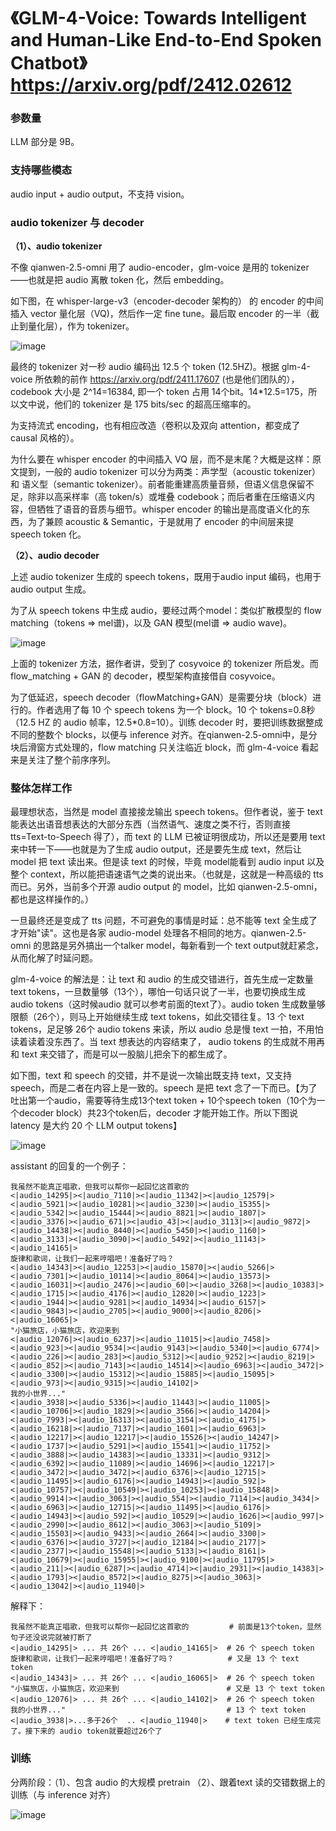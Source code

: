 # 《GLM-4-Voice: Towards Intelligent and Human-Like End-to-End Spoken Chatbot》 https://arxiv.org/pdf/2412.02612

### 参数量
LLM 部分是 9B。

### 支持哪些模态
audio input + audio output，不支持 vision。

### audio tokenizer 与 decoder

**（1）、audio tokenizer**

不像 qianwen-2.5-omni 用了 audio-encoder，glm-voice 是用的 tokenizer——也就是把 audio 离散 token 化，然后 embedding。

如下图，在 whisper-large-v3（encoder-decoder 架构的） 的 encoder 的中间插入 vector 量化层（VQ)，然后作一定 fine tune。最后取 encoder 的一半（截止到量化层），作为 tokenizer。

![image](https://github.com/user-attachments/assets/25c239e5-fd5c-449f-a631-6a12bc6bf1e2)

最终的 tokenizer 对一秒 audio 编码出 12.5 个 token (12.5HZ)。根据 glm-4-voice 所依赖的前作 https://arxiv.org/pdf/2411.17607 (也是他们团队的），codebook 大小是 2^14=16384, 即一个 token 占用 14个bit。14*12.5=175，所以文中说，他们的 tokenizer 是 175 bits/sec 的超高压缩率的。

为支持流式 encoding，也有相应改造（卷积以及双向 attention，都变成了 causal 风格的）。

为什么要在 whisper encoder 的中间插入 VQ 层，而不是末尾？大概是这样：原文提到，一般的 audio tokenizer 可以分为两类：声学型（acoustic tokenizer） 和 语义型（semantic tokenizer）。前者能重建高质量音频，但语义信息保留不足，除非以高采样率（高 token/s）或堆叠 codebook；而后者重在压缩语义内容，但牺牲了语音的音质与细节。whisper encoder 的输出是高度语义化的东西，为了兼顾 acoustic & Semantic，于是就用了 encoder 的中间层来提 speech token 化。

**（2）、audio decoder**

上述 audio tokenizer 生成的 speech tokens，既用于audio input 编码，也用于 audio output 生成。

为了从 speech tokens 中生成 audio，要经过两个model：类似扩散模型的 flow matching（tokens => mel谱)，以及 GAN 模型(mel谱 => audio wave)。

![image](https://github.com/user-attachments/assets/43a3af74-3016-4b1e-835d-473f7fd292da)

上面的 tokenizer 方法，据作者讲，受到了 cosyvoice 的 tokenizer 所启发。而 flow_matching + GAN 的 decoder，模型架构直接借自 cosyvoice。

为了低延迟，speech decoder（flowMatching+GAN）是需要分块（block）进行的。作者选用了每 10 个 speech tokens 为一个 block。10 个 tokens=0.8秒（12.5 HZ 的 audio 帧率，12.5*0.8=10）。训练 decoder 时，要把训练数据整成不同的整数个 blocks，以便与 inference 对齐。在qianwen-2.5-omni中，是分块后滑窗方式处理的，flow matching 只关注临近 block，而 glm-4-voice 看起来是关注了整个前序序列。

### 整体怎样工作

最理想状态，当然是 model 直接接龙输出 speech tokens。但作者说，鉴于 text 能表达出语音想表达的大部分东西（当然语气、速度之类不行，否则直接 tts=Text-to-Speech 得了），而 text 的 LLM 已被证明很成功，所以还是要用 text 来中转一下——也就是为了生成 audio output，还是要先生成 text，然后让 model 把 text 读出来。但是读 text 的时候，毕竟 model能看到 audio input 以及整个 context，所以能把语速语气之类的说出来。（也就是，这就是一种高级的 tts 而已。另外，当前多个开源 audio output 的 model，比如 qianwen-2.5-omni，都也是这样操作的。）

一旦最终还是变成了 tts 问题，不可避免的事情是时延：总不能等 text 全生成了才开始"读"。这也是各家 audio-model 处理各不相同的地方。qianwen-2.5-omni 的思路是另外搞出一个talker model，每新看到一个 text output就赶紧念，从而化解了时延问题。

glm-4-voice 的解法是：让 text 和 audio 的生成交错进行，首先生成一定数量 text tokens，一旦数量够（13个），哪怕一句话只说了一半，也要切换成生成 audio tokens（这时候audio 就可以参考前面的text了）。audio token 生成数量够限额（26个），则马上开始继续生成 text tokens，如此交错往复。13 个 text tokens，足足够 26个 audio tokens 来读，所以 audio 总是慢 text 一拍，不用怕读着读着没东西了。当 text 想表达的内容结束了， audio tokens 的生成就不用再和 text 来交错了，而是可以一股脑儿把余下的都生成了。

如下图，text 和 speech 的交错，并不是说一次输出既支持 text，又支持 speech，而是二者在内容上是一致的。speech 是把 text 念了一下而已。【为了吐出第一个audio，需要等待生成13个text token + 10个speech token（10个为一个decoder block）共23个token后，decoder 才能开始工作。所以下图说latency 是大约 20 个 LLM output tokens】

![image](https://github.com/user-attachments/assets/0c31d54f-bd49-41b2-ab2a-6e2f7f322214)

assistant 的回复的一个例子：
```
我虽然不能真正唱歌，但我可以帮你一起回忆这首歌的
<|audio_14295|><|audio_7110|><|audio_11342|><|audio_12579|><|audio_5921|><|audio_10281|><|audio_3230|><|audio_15355|><|audio_5342|><|audio_15444|><|audio_8821|><|audio_1807|><|audio_3376|><|audio_671|><|audio_43|><|audio_3113|><|audio_9872|><|audio_14438|><|audio_8440|><|audio_5450|><|audio_1160|><|audio_3133|><|audio_3090|><|audio_5492|><|audio_11143|><|audio_14165|>
旋律和歌词，让我们一起来哼唱吧！准备好了吗？
<|audio_14343|><|audio_12253|><|audio_15870|><|audio_5266|><|audio_7301|><|audio_10114|><|audio_8064|><|audio_13573|><|audio_16031|><|audio_2476|><|audio_60|><|audio_3268|><|audio_10383|><|audio_1715|><|audio_4176|><|audio_12820|><|audio_1223|><|audio_1944|><|audio_9281|><|audio_14934|><|audio_6157|><|audio_9843|><|audio_2705|><|audio_9000|><|audio_8206|><|audio_16065|>
"小猫旅店，小猫旅店，欢迎来到
<|audio_12076|><|audio_6237|><|audio_11015|><|audio_7458|><|audio_923|><|audio_9534|><|audio_9143|><|audio_5340|><|audio_6774|><|audio_226|><|audio_283|><|audio_5312|><|audio_9252|><|audio_8219|><|audio_852|><|audio_7143|><|audio_14514|><|audio_6963|><|audio_3472|><|audio_3300|><|audio_15312|><|audio_15885|><|audio_15095|><|audio_973|><|audio_9315|><|audio_14102|>
我的小世界..."
<|audio_3938|><|audio_5336|><|audio_11443|><|audio_11005|><|audio_10706|><|audio_1829|><|audio_3566|><|audio_14204|><|audio_7993|><|audio_16313|><|audio_3154|><|audio_4175|><|audio_16218|><|audio_7137|><|audio_1601|><|audio_6963|><|audio_12217|><|audio_12217|><|audio_15526|><|audio_14247|><|audio_1737|><|audio_5291|><|audio_15541|><|audio_11752|><|audio_3888|><|audio_14383|><|audio_13331|><|audio_9312|><|audio_6392|><|audio_11089|><|audio_14696|><|audio_12217|><|audio_3472|><|audio_3472|><|audio_6376|><|audio_12715|><|audio_11495|><|audio_6176|><|audio_14943|><|audio_592|><|audio_10757|><|audio_10549|><|audio_10253|><|audio_15848|><|audio_9914|><|audio_3063|><|audio_554|><|audio_7114|><|audio_3434|><|audio_6963|><|audio_12715|><|audio_11495|><|audio_6176|><|audio_14943|><|audio_592|><|audio_10529|><|audio_1626|><|audio_997|><|audio_2990|><|audio_8612|><|audio_3063|><|audio_5109|><|audio_15503|><|audio_9433|><|audio_2664|><|audio_3300|><|audio_6376|><|audio_3727|><|audio_12184|><|audio_2177|><|audio_2377|><|audio_15548|><|audio_5133|><|audio_8161|><|audio_10679|><|audio_15955|><|audio_9100|><|audio_11795|><|audio_211|><|audio_6287|><|audio_4714|><|audio_2931|><|audio_14383|><|audio_1793|><|audio_8572|><|audio_8275|><|audio_3063|><|audio_13042|><|audio_11940|>
```

解释下：
```
我虽然不能真正唱歌，但我可以帮你一起回忆这首歌的         # 前面是13个token，显然句子还没说完就被打断了
<|audio_14295|> ... 共 26个 ... <|audio_14165|>  # 26 个 speech token
旋律和歌词，让我们一起来哼唱吧！准备好了吗？            # 又是 13 个 text token
<|audio_14343|> ... 共 26个 ... <|audio_16065|>  # 26 个 speech token
"小猫旅店，小猫旅店，欢迎来到                        # 又是 13 个 text token
<|audio_12076|> ... 共 26个 ... <|audio_14102|>  # 26 个 speech token
我的小世界..."                                    # 13 个 text token
<|audio_3938|>...多于26个  .. <|audio_11940|>    # text token 已经生成完了。接下来的 audio token就要超过26个了
```

### 训练

分两阶段：（1）、包含 audio 的大规模 pretrain （2）、跟着text 读的交错数据上的训练（与 inference 对齐）

![image](https://github.com/user-attachments/assets/936170bd-e843-4e7c-af78-a694eaf61d8b)
